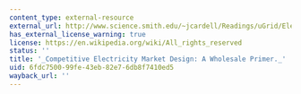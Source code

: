 ```yaml
---
content_type: external-resource
external_url: http://www.science.smith.edu/~jcardell/Readings/uGrid/Electricity%20Markets/Hogan%20ElecMktPrimer.pdf
has_external_license_warning: true
license: https://en.wikipedia.org/wiki/All_rights_reserved
status: ''
title: '_Competitive Electricity Market Design: A Wholesale Primer._'
uid: 6fdc7500-99fe-43eb-82e7-6db8f7410ed5
wayback_url: ''
---
```

